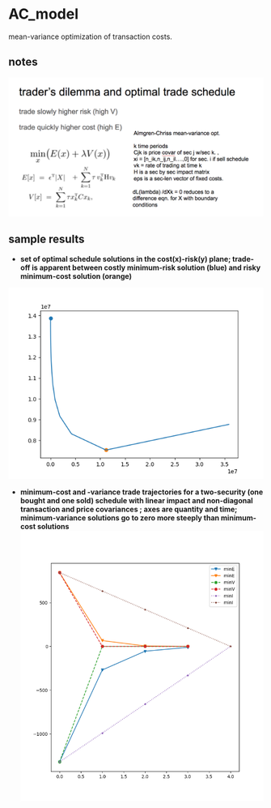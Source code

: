 # AC_model
mean-variance optimization of transaction costs. 


## notes 
![alt text](https://github.com/amadeus-pinto/AC_model/blob/master/figs/note.png)


## sample results
  * __set of optimal schedule solutions in the cost(x)-risk(y) plane; trade-off is apparent between costly minimum-risk solution (blue) and risky minimum-cost solution (orange)__
  
![alt text](https://github.com/amadeus-pinto/AC_model/blob/master/figs/EvL.png)

  * __minimum-cost and -variance trade trajectories for a two-security (one bought and one sold) schedule with linear impact and non-diagonal transaction and price covariances ; axes are quantity and time; minimum-variance solutions go to zero more steeply than minimum-cost solutions__
![alt text](https://github.com/amadeus-pinto/AC_model/blob/master/figs/buy_sell_im.png)
